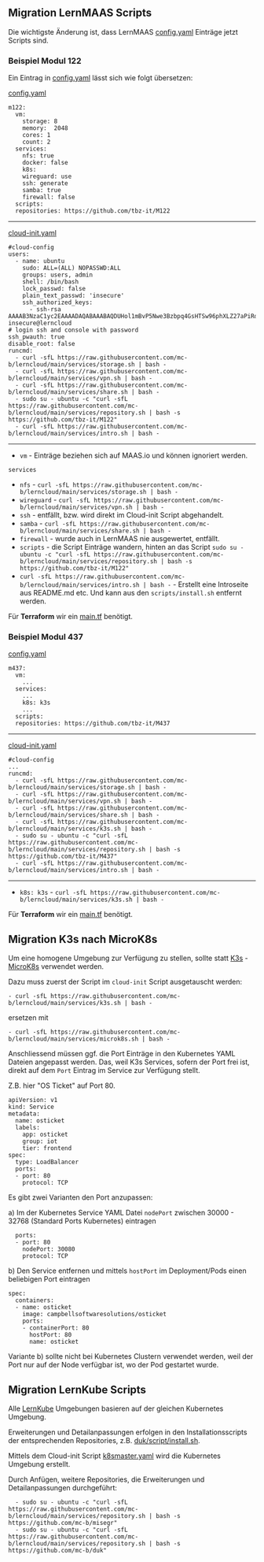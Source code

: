 Migration LernMAAS Scripts
------------------------

Die wichtigste Änderung ist, dass LernMAAS [config.yaml](https://github.com/mc-b/lernmaas/blob/master/config.yaml) Einträge jetzt Scripts sind.

### Beispiel Modul 122

Ein Eintrag in [config.yaml](https://github.com/mc-b/lernmaas/blob/master/config.yaml) lässt sich wie folgt übersetzen:

[config.yaml](https://github.com/mc-b/lernmaas/blob/master/config.yaml)

    m122:
      vm:  
        storage: 8
        memory:  2048
        cores: 1
        count: 2
      services:
        nfs: true
        docker: false
        k8s: 
        wireguard: use
        ssh: generate
        samba: true
        firewall: false
      scripts: 
      repositories: https://github.com/tbz-it/M122 
      
- - - 

[cloud-init.yaml](https://github.com/tbz-it/M122/blob/master/cloud-init.yaml)
     
    #cloud-config
    users:
      - name: ubuntu
        sudo: ALL=(ALL) NOPASSWD:ALL
        groups: users, admin
        shell: /bin/bash
        lock_passwd: false
        plain_text_passwd: 'insecure'       
        ssh_authorized_keys:
          - ssh-rsa AAAAB3NzaC1yc2EAAAADAQABAAABAQDUHol1mBvP5Nwe3Bzbpq4GsHTSw96phXLZ27aPiRdrzhnQ2jMu4kSgv9xFsnpZgBsQa84EhdJQMZz8EOeuhvYuJtmhAVzAvNjjRak+bpxLPdWlox1pLJTuhcIqfTTSfBYJYB68VRAXJ29ocQB7qn7aDj6Cuw3s9IyXoaKhyb4n7I8yI3r0U30NAcMjyvV3LYOXx/JQbX+PjVsJMzp2NlrC7snz8gcSKxUtL/eF0g+WnC75iuhBbKbNPr7QP/ItHaAh9Tv5a3myBLNZQ56SgnSCgmS0EUVeMNsO8XaaKr2H2x5592IIoz7YRyL4wlOmj35bQocwdahdOCFI7nT9fr6f insecure@lerncloud
    # login ssh and console with password
    ssh_pwauth: true
    disable_root: false   
    runcmd:
      - curl -sfL https://raw.githubusercontent.com/mc-b/lerncloud/main/services/storage.sh | bash -
      - curl -sfL https://raw.githubusercontent.com/mc-b/lerncloud/main/services/vpn.sh | bash -
      - curl -sfL https://raw.githubusercontent.com/mc-b/lerncloud/main/services/share.sh | bash -
      - sudo su - ubuntu -c "curl -sfL https://raw.githubusercontent.com/mc-b/lerncloud/main/services/repository.sh | bash -s https://github.com/tbz-it/M122"
      - curl -sfL https://raw.githubusercontent.com/mc-b/lerncloud/main/services/intro.sh | bash -

- - -

* `vm` - Einträge beziehen sich auf MAAS.io und können ignoriert werden.

`services`
* `nfs` - `curl -sfL https://raw.githubusercontent.com/mc-b/lerncloud/main/services/storage.sh | bash -`
* `wireguard` - `curl -sfL https://raw.githubusercontent.com/mc-b/lerncloud/main/services/vpn.sh | bash -`
* `ssh` - entfällt, bzw. wird direkt im Cloud-init Script abgehandelt.
* `samba` - `curl -sfL https://raw.githubusercontent.com/mc-b/lerncloud/main/services/share.sh | bash -`
* `firewall` - wurde auch in LernMAAS nie ausgewertet, entfällt.
* `scripts` - die Script Einträge wandern, hinten an das Script `sudo su - ubuntu -c "curl -sfL https://raw.githubusercontent.com/mc-b/lerncloud/main/services/repository.sh | bash -s https://github.com/tbz-it/M122"`
* `curl -sfL https://raw.githubusercontent.com/mc-b/lerncloud/main/services/intro.sh | bash -` - Erstellt eine Introseite aus README.md etc. Und kann aus den `scripts/install.sh` entfernt werden.

Für **Terraform** wir ein [main.tf](https://github.com/tbz-it/M122/blob/master/main.tf) benötigt.

### Beispiel Modul 437

[config.yaml](https://github.com/mc-b/lernmaas/blob/master/config.yaml)

    m437:
      vm:  
        ...
      services:
        ...
        k8s: k3s
        ...
      scripts: 
      repositories: https://github.com/tbz-it/M437 
      
- - -

[cloud-init.yaml](https://github.com/tbz-it/M122/blob/master/cloud-init.yaml)   

    #cloud-config
    ... 
    runcmd:
      - curl -sfL https://raw.githubusercontent.com/mc-b/lerncloud/main/services/storage.sh | bash -
      - curl -sfL https://raw.githubusercontent.com/mc-b/lerncloud/main/services/vpn.sh | bash -
      - curl -sfL https://raw.githubusercontent.com/mc-b/lerncloud/main/services/share.sh | bash -
      - curl -sfL https://raw.githubusercontent.com/mc-b/lerncloud/main/services/k3s.sh | bash -
      - sudo su - ubuntu -c "curl -sfL https://raw.githubusercontent.com/mc-b/lerncloud/main/services/repository.sh | bash -s https://github.com/tbz-it/M437"
      - curl -sfL https://raw.githubusercontent.com/mc-b/lerncloud/main/services/intro.sh | bash -

- - -

* `k8s: k3s` - `curl -sfL https://raw.githubusercontent.com/mc-b/lerncloud/main/services/k3s.sh | bash -`

Für **Terraform** wir ein [main.tf](https://github.com/tbz-it/M437/blob/master/main.tf) benötigt.

Migration K3s nach MicroK8s
---------------------------

Um eine homogene Umgebung zur Verfügung zu stellen, sollte statt [K3s](https://k3s.io/) - [MicroK8s](https://microk8s.io/) verwendet werden.

Dazu muss zuerst der Script im `cloud-init` Script ausgetauscht werden:

    - curl -sfL https://raw.githubusercontent.com/mc-b/lerncloud/main/services/k3s.sh | bash -
    
ersetzen mit

    - curl -sfL https://raw.githubusercontent.com/mc-b/lerncloud/main/services/microk8s.sh | bash -    

Anschliessend müssen ggf. die Port Einträge in den Kubernetes YAML Dateien angepasst werden. Das, weil K3s Services, sofern der Port frei ist, direkt auf dem `Port` Eintrag im Service zur Verfügung stellt.

Z.B. hier "OS Ticket" auf Port 80.

    apiVersion: v1
    kind: Service
    metadata:
      name: osticket
      labels:
        app: osticket
        group: iot
        tier: frontend
    spec:
      type: LoadBalancer
      ports:
      - port: 80
        protocol: TCP
        
Es gibt zwei Varianten den Port anzupassen:

a) Im der Kubernetes Service YAML Datei `nodePort` zwischen 30000 - 32768 (Standard Ports Kubernetes) eintragen

      ports:
      - port: 80
        nodePort: 30080          
        protocol: TCP

b) Den Service entfernen und mittels `hostPort` im Deployment/Pods einen beliebigen Port eintragen

    spec:
      containers:
      - name: osticket
        image: campbellsoftwaresolutions/osticket
        ports:
        - containerPort: 80
          hostPort: 80
          name: osticket        
      
Variante b) sollte nicht bei Kubernetes Clustern verwendet werden, weil der Port nur auf der Node verfügbar ist, wo der Pod gestartet wurde.      

Migration LernKube Scripts
------------------------

Alle [LernKube](https://github.com/mc-b/lernkube) Umgebungen basieren auf der gleichen Kubernetes Umgebung.

Erweiterungen und Detailanpassungen erfolgen in den Installationsscripts der entsprechenden Repositories, z.B. [duk/script/install.sh](https://github.com/mc-b/duk/blob/master/scripts/install.sh).

Mittels dem Cloud-init Script [k8smaster.yaml](../modules/k8smaster.yaml) wird die Kubernetes Umgebung erstellt.

Durch Anfügen, weitere Repositories, die Erweiterungen und Detailanpassungen durchgeführt:

      - sudo su - ubuntu -c "curl -sfL https://raw.githubusercontent.com/mc-b/lerncloud/main/services/repository.sh | bash -s https://github.com/mc-b/misegr"
      - sudo su - ubuntu -c "curl -sfL https://raw.githubusercontent.com/mc-b/lerncloud/main/services/repository.sh | bash -s https://github.com/mc-b/duk"
  
